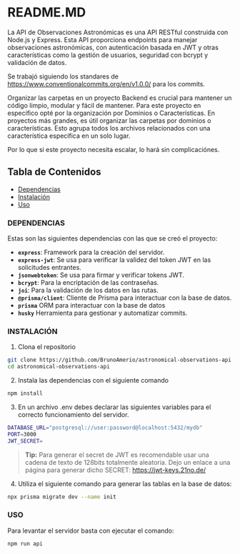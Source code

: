 # README.MD

La API de Observaciones Astronómicas es una API RESTful construida con Node.js y Express. Esta API proporciona endpoints para manejar observaciones astronómicas, con autenticación basada en JWT y otras características como la gestión de usuarios, seguridad con bcrypt y validación de datos.

Se trabajó siguiendo los standares de https://www.conventionalcommits.org/en/v1.0.0/ para los commits.

Organizar las carpetas en un proyecto Backend es crucial para mantener un código limpio, modular y fácil de mantener. Para este proyecto en especifico opté por la organización por Dominios o Características.
En proyectos más grandes, es útil organizar las carpetas por dominios o características. Esto agrupa todos los archivos relacionados con una característica específica en un solo lugar.

Por lo que si este proyecto necesita escalar, lo hará sin complicaciónes.

## Tabla de Contenidos

- [Dependencias](#dependencias)
- [Instalación](#instalación)
- [Uso](#uso)

### DEPENDENCIAS

Estas son las siguientes dependencias con las que se creó el proyecto:

- **`express`**: Framework para la creación del servidor.
- **`express-jwt`**: Se usa para verificar la validez del token JWT en las solicitudes entrantes.
- **`jsonwebtoken`**: Se usa para firmar y verificar tokens JWT.
- **`bcrypt`**: Para la encriptación de las contraseñas.
- **`joi`**: Para la validación de los datos en las rutas.
- **`@prisma/client`**: Cliente de Prisma para interactuar con la base de datos.
- **`prisma`** ORM para interactuar con la base de datos
- **`husky`** Herramienta para gestionar y automatizar commits.

### INSTALACIÓN

1. Clona el repositorio

```bash
git clone https://github.com/BrunoAmerio/astronomical-observations-api.git
cd astronomical-observations-api
```

2. Instala las dependencias con el siguiente comando

```bash
npm install
```

3. En un archivo .env debes declarar las siguientes variables para el correcto funcionamiento del servidor.

```bash
DATABASE_URL="postgresql://user:password@localhost:5432/mydb"
PORT=3000
JWT_SECRET=
```

> **Tip:** Para generar el secret de JWT es recomendable usar una cadena de texto de 128bits totalmente aleatoria. Dejo un enlace a una página para generar dicho SECRET: https://jwt-keys.21no.de/

4. Utiliza el siguiente comando para generar las tablas en la base de datos:

```bash
npx prisma migrate dev --name init
```

### USO

Para levantar el servidor basta con ejecutar el comando:

```bash
npm run api
```
